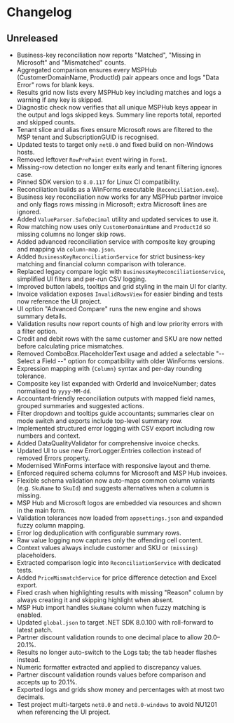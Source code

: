 # Changelog

## Unreleased
- Business-key reconciliation now reports "Matched", "Missing in Microsoft" and "Mismatched" counts.
- Aggregated comparison ensures every MSPHub (CustomerDomainName, ProductId) pair appears once and logs "Data Error" rows for blank keys.
- Results grid now lists every MSPHub key including matches and logs a warning if any key is skipped.
- Diagnostic check now verifies that all unique MSPHub keys appear in the output and logs skipped keys. Summary line reports total, reported and skipped counts.
- Tenant slice and alias fixes ensure Microsoft rows are filtered to the MSP tenant and SubscriptionGUID is recognised.
- Updated tests to target only `net8.0` and fixed build on non-Windows hosts.
- Removed leftover `RowPrePaint` event wiring in `Form1`.
- Missing-row detection no longer exits early and tenant filtering ignores case.
- Pinned SDK version to `8.0.117` for Linux CI compatibility.
- Reconciliation builds as a WinForms executable (`Reconciliation.exe`).
- Business key reconciliation now works for any MSPHub partner invoice and only
  flags rows missing in Microsoft; extra Microsoft lines are ignored.
- Added `ValueParser.SafeDecimal` utility and updated services to use it.
- Row matching now uses only `CustomerDomainName` and `ProductId` so missing columns no longer skip rows.
- Added advanced reconciliation service with composite key grouping and mapping
  via `column-map.json`.
- Added `BusinessKeyReconciliationService` for strict business-key matching and
  financial column comparison with tolerance.
- Replaced legacy compare logic with `BusinessKeyReconciliationService`, simplified UI filters and per-run CSV logging.
- Improved button labels, tooltips and grid styling in the main UI for clarity.
- Invoice validation exposes `InvalidRowsView` for easier binding and tests now reference the UI project.
- UI option "Advanced Compare" runs the new engine and shows summary details.
- Validation results now report counts of high and low priority errors with a filter option.
- Credit and debit rows with the same customer and SKU are now netted before
  calculating price mismatches.
- Removed ComboBox.PlaceholderText usage and added a selectable "-- Select a Field --" option for compatibility with older WinForms versions.
- Expression mapping with `{Column}` syntax and per-day rounding tolerance.
- Composite key list expanded with OrderId and InvoiceNumber; dates normalised to `yyyy-MM-dd`.
- Accountant-friendly reconciliation outputs with mapped field names, grouped summaries and suggested actions.
- Filter dropdown and tooltips guide accountants; summaries clear on mode switch and exports include top-level summary row.
- Implemented structured error logging with CSV export including row numbers and context.
- Added DataQualityValidator for comprehensive invoice checks.
- Updated UI to use new ErrorLogger.Entries collection instead of removed Errors property.
- Modernised WinForms interface with responsive layout and theme.
- Enforced required schema columns for Microsoft and MSP Hub invoices.
- Flexible schema validation now auto-maps common column variants (e.g. `SkuName` to `SkuId`) and suggests alternatives when a column is missing.
- MSP Hub and Microsoft logos are embedded via resources and shown in the main form.
- Validation tolerances now loaded from `appsettings.json` and expanded fuzzy column mapping.
- Error log deduplication with configurable summary rows.
- Raw value logging now captures only the offending cell content.
- Context values always include customer and SKU or `(missing)` placeholders.
- Extracted comparison logic into `ReconciliationService` with dedicated tests.
- Added `PriceMismatchService` for price difference detection and Excel export.
- Fixed crash when highlighting results with missing "Reason" column by always creating it and skipping highlight when absent.
- MSP Hub import handles `SkuName` column when fuzzy matching is enabled.
- Updated `global.json` to target .NET SDK 8.0.100 with roll-forward to latest patch.
- Partner discount validation rounds to one decimal place to allow 20.0–20.1%.
- Results no longer auto-switch to the Logs tab; the tab header flashes instead.
- Numeric formatter extracted and applied to discrepancy values.
- Partner discount validation rounds values before comparison and accepts up to 20.1%.
- Exported logs and grids show money and percentages with at most two decimals.
- Test project multi-targets `net8.0` and `net8.0-windows` to avoid NU1201 when referencing the UI project.
